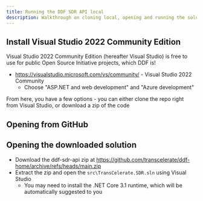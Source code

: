 ```yaml
---
title: Running the DDF SDR API local
description: Walkthrough on cloning local, opening and running the solution in Visual Studio Code or Visual Studio Community 2022
---
```


## Install Visual Studio 2022 Community Edition

Visual Studio 2022 Community Edition (hereafter Visual Studio) is free to use for public Open Source Initiative projects, which DDF is!

- https://visualstudio.microsoft.com/vs/community/ - Visual Studio 2022 Community
    - Choose "ASP.NET and web development" and "Azure development"

From here, you have a few options - you can either clone the repo right from Visual Studio, or download a zip of the code

## Opening from GitHub

## Opening the downloaded solution

- Download the ddf-sdr-api zip at https://github.com/transcelerate/ddf-home/archive/refs/heads/main.zip
- Extract the zip and open the `src\TransCelerate.SDR.sln` using Visual Studio
  - You may need to install the .NET Core 3.1 runtime, which will be automatically suggested to you
